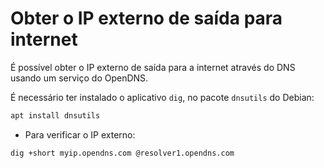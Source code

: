 # Obter o IP externo de saída para internet

É possível obter o IP externo de saída para a internet através do DNS usando um
serviço do OpenDNS.

É necessário ter instalado o aplicativo `dig`, no pacote `dnsutils` do Debian:

```bash
apt install dnsutils
```

* Para verificar o IP externo:

```bash
dig +short myip.opendns.com @resolver1.opendns.com
```
